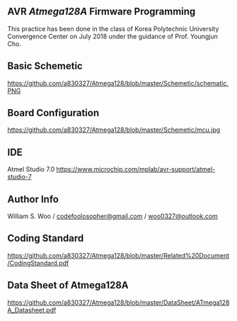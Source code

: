 ## AVR _Atmega128A_ Firmware Programming

  This practice has been done in the class of Korea Polytechnic University Convergence Center on July 2018 under the guidance of Prof. Youngjun Cho. 

## Basic Schemetic
https://github.com/a830327/Atmega128/blob/master/Schemetic/schematic.PNG


## Board Configuration
https://github.com/a830327/Atmega128/blob/master/Schemetic/mcu.jpg

## IDE
Atmel Studio 7.0
https://www.microchip.com/mplab/avr-support/atmel-studio-7

## Author Info
William S. Woo / codefoolosopher@gmail.com / woo0327@outlook.com

## Coding Standard
https://github.com/a830327/Atmega128/blob/master/Related%20Document/CodingStandard.pdf

## Data Sheet of Atmega128A
https://github.com/a830327/Atmega128/blob/master/DataSheet/ATmega128A_Datasheet.pdf